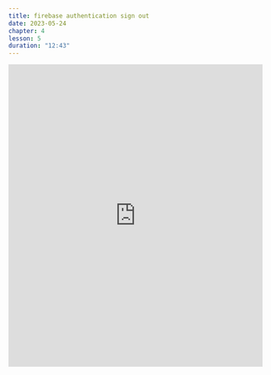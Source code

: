 ```yaml
---
title: firebase authentication sign out
date: 2023-05-24
chapter: 4
lesson: 5
duration: "12:43"
---
```

<iframe width="100%" height="600" src="https://www.youtube.com/embed/puuucv4o8ts" title="firebase authentication sign out" frameborder="0" allow="accelerometer; autoplay; clipboard-write; encrypted-media; gyroscope; picture-in-picture" allowfullscreen></iframe>

